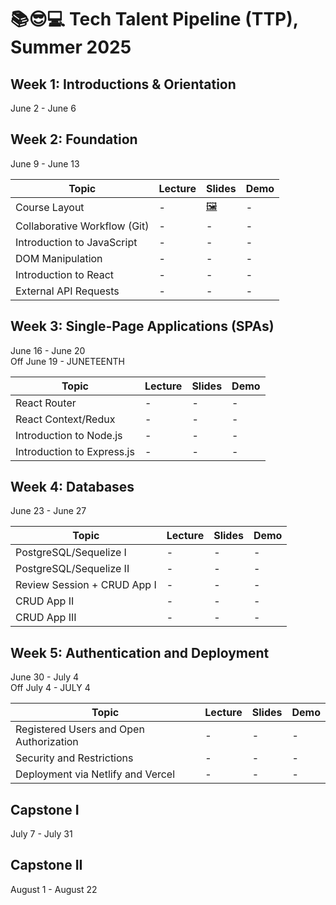 # 📚😎💻 **Tech Talent Pipeline (TTP), Summer 2025**

## Week 1: Introductions & Orientation

June 2 - June 6

## Week 2: Foundation

June 9 - June 13

| Topic                        | Lecture | Slides                     | Demo |
| ---------------------------- | ------- | -------------------------- | ---- |
| Course Layout                | -       | [🖼️][course-layout-slides] | -    |
| Collaborative Workflow (Git) | -       | -                          | -    |
| Introduction to JavaScript   | -       | -                          | -    |
| DOM Manipulation             | -       | -                          | -    |
| Introduction to React        | -       | -                          | -    |
| External API Requests        | -       | -                          | -    |

[//]: # " Paste in table above >> [📺][collab-lec] "
[collab-lec]: #link-to-lecture
[course-layout-slides]: ./slides/00%20-%20Introductions%20and%20Course%20Layout.pdf
[//]: # " Paste in table above >> [🖼️][collab-lec-slides] "
[collab-lec-slides]: #link-to-slide-deck-here

## Week 3: Single-Page Applications (SPAs)

June 16 - June 20
</br>
Off June 19 - JUNETEENTH

| Topic                      | Lecture | Slides | Demo |
| -------------------------- | ------- | ------ | ---- |
| React Router               | -       | -      | -    |
| React Context/Redux        | -       | -      | -    |
| Introduction to Node.js    | -       | -      | -    |
| Introduction to Express.js | -       | -      | -    |

## Week 4: Databases

June 23 - June 27

| Topic                       | Lecture | Slides | Demo |
| --------------------------- | ------- | ------ | ---- |
| PostgreSQL/Sequelize I      | -       | -      | -    |
| PostgreSQL/Sequelize II     | -       | -      | -    |
| Review Session + CRUD App I | -       | -      | -    |
| CRUD App II                 | -       | -      | -    |
| CRUD App III                | -       | -      | -    |

## Week 5: Authentication and Deployment

June 30 - July 4
</br>
Off July 4 - JULY 4

| Topic                                   | Lecture | Slides | Demo |
| --------------------------------------- | ------- | ------ | ---- |
| Registered Users and Open Authorization | -       | -      | -    |
| Security and Restrictions               | -       | -      | -    |
| Deployment via Netlify and Vercel       | -       | -      | -    |

## Capstone I

July 7 - July 31

## Capstone II

August 1 - August 22
